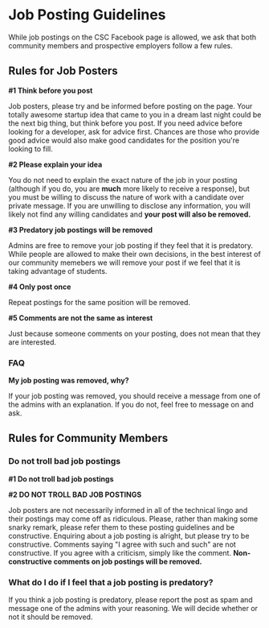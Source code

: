 # Job Posting Guidelines

While job postings on the CSC Facebook page is allowed, we ask that both community members and prospective employers follow a few rules.

## Rules for Job Posters

**#1 Think before you post**

Job posters, please try and be informed before posting on the page. Your totally awesome startup idea that came to you in a dream last night could be the next big thing, but think before you post. If you need advice before looking for a developer, ask for advice first. Chances are those who provide good advice would also make good candidates for the position you're looking to fill.

**#2 Please explain your idea**

You do not need to explain the exact nature of the job in your posting (although if you do, you are **much** more likely to receive a response), but you must be willing to discuss the nature of work with a candidate over private message. If you are unwilling to disclose any information, you will likely not find any willing candidates and **your post will also be removed.**

**#3 Predatory job postings will be removed**

Admins are free to remove your job posting if they feel that it is predatory. While people are allowed to make their own decisions, in the best interest of our community memebers we will remove your post if we feel that it is taking advantage of students.

**#4 Only post once**

Repeat postings for the same position will be removed.

**#5 Comments are not the same as interest**

Just because someone comments on your posting, does not mean that they are interested.

### FAQ

**My job posting was removed, why?**

If your job posting was removed, you should receive a message from one of the admins with an explanation. If you do not, feel free to message on and ask.

## Rules for Community Members

### Do not troll bad job postings

**#1 Do not troll bad job postings**

**#2 DO NOT TROLL BAD JOB POSTINGS**

Job posters are not necessarily informed in all of the technical lingo and their postings may come off as ridiculous. Please, rather than making some snarky remark, please refer them to these posting guidelines and be constructive. Enquiring about a job posting is alright, but please try to be constructive. Comments saying "I agree with such and such" are not constructive. If you agree with a criticism, simply like the comment. **Non-constructive comments on job postings will be removed.**

### What do I do if I feel that a job posting is predatory?
If you think a job posting is predatory, please report the post as spam and message one of the admins with your reasoning. We will decide whether or not it should be removed.
